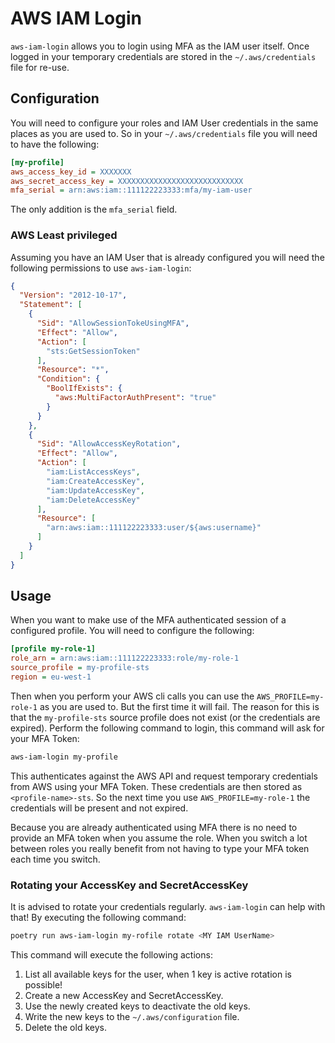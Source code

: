 # AWS IAM Login

`aws-iam-login` allows you to login using MFA as the IAM user itself. Once logged in your temporary credentials are
stored in the `~/.aws/credentials` file for re-use.

## Configuration

You will need to configure your roles and IAM User credentials in the same places as you are used to. So in your
`~/.aws/credentials` file you will need to have the following:

```ini
[my-profile]
aws_access_key_id = XXXXXXX
aws_secret_access_key = XXXXXXXXXXXXXXXXXXXXXXXXXXXX
mfa_serial = arn:aws:iam::111122223333:mfa/my-iam-user
```

The only addition is the `mfa_serial` field.

### AWS Least privileged

Assuming you have an IAM User that is already configured you will need the following permissions to use `aws-iam-login`:

```json
{
  "Version": "2012-10-17",
  "Statement": [
    {
      "Sid": "AllowSessionTokeUsingMFA",
      "Effect": "Allow",
      "Action": [
        "sts:GetSessionToken"
      ],
      "Resource": "*",
      "Condition": {
        "BoolIfExists": {
          "aws:MultiFactorAuthPresent": "true"
        }
      }
    },
    {
      "Sid": "AllowAccessKeyRotation",
      "Effect": "Allow",
      "Action": [
        "iam:ListAccessKeys",
        "iam:CreateAccessKey",
        "iam:UpdateAccessKey",
        "iam:DeleteAccessKey"
      ],
      "Resource": [
        "arn:aws:iam::111122223333:user/${aws:username}"
      ]
    }
  ]
}
```

## Usage

When you want to make use of the MFA authenticated session of a configured profile. You will need to configure the
following:

```ini
[profile my-role-1]
role_arn = arn:aws:iam::111122223333:role/my-role-1
source_profile = my-profile-sts
region = eu-west-1
```

Then when you perform your AWS cli calls you can use the `AWS_PROFILE=my-role-1` as you are used to. But the first time  it will fail. The reason for this is that the `my-profile-sts` source profile does not exist (or the credentials are expired).
Perform the following command to login, this command will ask for your MFA Token:

```bash
aws-iam-login my-profile
```

This authenticates against the AWS API and request temporary credentials from AWS using your MFA Token. These credentials are then stored as `<profile-name>-sts`.
So the next time you use `AWS_PROFILE=my-role-1` the credentials will be present and not expired.

Because you are already authenticated using MFA there is no need to provide an MFA token when you assume the role.
When you switch a lot between roles you really benefit from not having to type your MFA token each time you switch.

### Rotating your AccessKey and SecretAccessKey

It is advised to rotate your credentials regularly. `aws-iam-login` can help with that! By executing the following command:

```bash
poetry run aws-iam-login my-rofile rotate <MY IAM UserName>
```

This command will execute the following actions:

1. List all available keys for the user, when 1 key is active rotation is possible!
2. Create a new AccessKey and SecretAccessKey.
3. Use the newly created keys to deactivate the old keys.
4. Write the new keys to the `~/.aws/configuration` file.
5. Delete the old keys.

